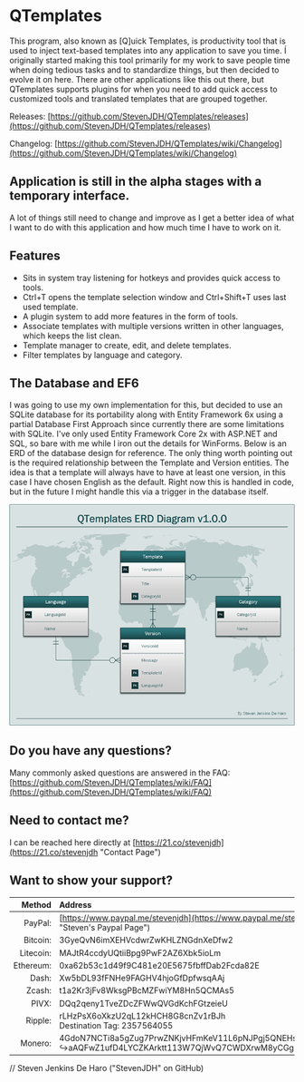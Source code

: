 # QTemplates
This program, also known as [Q]uick Templates, is productivity tool that is used to inject text-based templates into any application to save you time. Í originally started making this tool primarily for my work to save people time when doing tedious tasks and to standardize things, but then decided to evolve it on here. There are other applications like this out there, but QTemplates supports plugins for when you need to add quick access to customized tools and translated templates that are grouped together.

Releases: [https://github.com/StevenJDH/QTemplates/releases](https://github.com/StevenJDH/QTemplates/releases)

Changelog: [https://github.com/StevenJDH/QTemplates/wiki/Changelog](https://github.com/StevenJDH/QTemplates/wiki/Changelog)

## Application is still in the alpha stages with a temporary interface.
A lot of things still need to change and improve as I get a better idea of what I want to do with this application and how much time I have to work on it.

## Features
* Sits in system tray listening for hotkeys and provides quick access to tools.
* Ctrl+T opens the template selection window and Ctrl+Shift+T uses last used template.
* A plugin system to add more features in the form of tools.
* Associate templates with multiple versions written in other languages, which keeps the list clean.
* Template manager to create, edit, and delete templates.
* Filter templates by language and category.

## The Database and EF6
I was going to use my own implementation for this, but decided to use an SQLite database for its portability along with Entity Framework 6x using a partial Database First Approach since currently there are some limitations with SQLite. I've only used Entity Framework Core 2x with ASP.NET and SQL, so bare with me while I iron out the details for WinForms. Below is an ERD of the database design for reference. The only thing worth pointing out is the required relationship between the Template and Version entities. The idea is that a template will always have to have at least one version, in this case I have chosen English as the default. Right now this is handled in code, but in the future I might handle this via a trigger in the database itself.

![ERD](https://github.com/StevenJDH/QTemplates/raw/master/ERD_Diagram.png "ERD Diagram")

## Do you have any questions?
Many commonly asked questions are answered in the FAQ:
[https://github.com/StevenJDH/QTemplates/wiki/FAQ](https://github.com/StevenJDH/QTemplates/wiki/FAQ)

## Need to contact me?
I can be reached here directly at [https://21.co/stevenjdh](https://21.co/stevenjdh "Contact Page")

## Want to show your support?

|Method       | Address                                                                                                    |
|------------:|:-----------------------------------------------------------------------------------------------------------|
|PayPal:      | [https://www.paypal.me/stevenjdh](https://www.paypal.me/stevenjdh "Steven's Paypal Page")                  |
|Bitcoin:     | 3GyeQvN6imXEHVcdwrZwKHLZNGdnXeDfw2                                                                         |
|Litecoin:    | MAJtR4ccdyUQtiiBpg9PwF2AZ6Xbk5ioLm                                                                         |
|Ethereum:    | 0xa62b53c1d49f9C481e20E5675fbffDab2Fcda82E                                                                 |
|Dash:        | Xw5bDL93fFNHe9FAGHV4hjoGfDpfwsqAAj                                                                         |
|Zcash:       | t1a2Kr3jFv8WksgPBcMZFwiYM8Hn5QCMAs5                                                                        |
|PIVX:        | DQq2qeny1TveZDcZFWwQVGdKchFGtzeieU                                                                         |
|Ripple:      | rLHzPsX6oXkzU2qL12kHCH8G8cnZv1rBJh<br />Destination Tag: 2357564055                                        |
|Monero:      | 4GdoN7NCTi8a5gZug7PrwZNKjvHFmKeV11L6pNJPgj5QNEHsN6eeX3D<br />&#8618;aAQFwZ1ufD4LYCZKArktt113W7QjWvQ7CWDXrwM8yCGgEdhV3Wt|


// Steven Jenkins De Haro ("StevenJDH" on GitHub)
